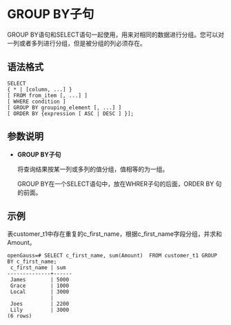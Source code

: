 # GROUP BY子句<a name="ZH-CN_TOPIC_0000001180258708"></a>

GROUP BY语句和SELECT语句一起使用，用来对相同的数据进行分组。您可以对一列或者多列进行分组，但是被分组的列必须存在。

## 语法格式<a name="section1483055819415"></a>

```
SELECT
{ * | [column, ...] }
[ FROM from_item [, ...] ]
[ WHERE condition ]
[ GROUP BY grouping_element [, ...] ]
[ ORDER BY {expression [ ASC | DESC ] }];
```

## 参数说明<a name="section36303203424"></a>

-   **GROUP BY子句**

    将查询结果按某一列或多列的值分组，值相等的为一组。

    GROUP BY在一个SELECT语句中，放在WHRER子句的后面，ORDER BY 句的前面。


## 示例<a name="section1172527518"></a>

表customer\_t1中存在重复的c\_first\_name，根据c\_first\_name字段分组，并求和Amount。

```
openGauss=# SELECT c_first_name, sum(Amount)  FROM customer_t1 GROUP BY c_first_name;
 c_first_name | sum
--------------+------
 James        | 5000
 Grace        | 1000
 Local        | 3000
              |
 Joes         | 2200
 Lily         | 3000
(6 rows)
```
